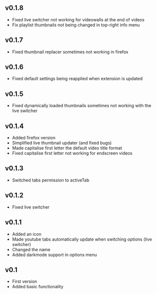 ## v0.1.8
- Fixed live switcher not working for videowalls at the end of videos
- Fix playlist thumbnails not being changed in top-right info menu

## v0.1.7
- Fixed thumbnail replacer sometimes not working in firefox

## v0.1.6
- Fixed default settings being reapplied when extension is updated

## v0.1.5
- Fixed dynamically loaded thumbnails sometimes not working with the live switcher

## v0.1.4
- Added firefox version
- Simplified live thumbnail updater (and fixed bugs)
- Made capitalise first letter the default video title format
- Fixed capitalise first letter not working for endscreen videos

## v0.1.3
- Switched tabs permission to activeTab

## v0.1.2
- Fixed live switcher

## v0.1.1
- Added an icon
- Made youtube tabs automatically update when switching options (live switcher)
- Changed the name
- Added darkmode support in options menu

## v0.1
- First version
- Added basic functionality
